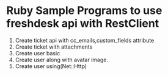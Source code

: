 Ruby Sample Programs to use freshdesk api with RestClient
=========================================================
1. Create ticket api with cc_emails,custom_fields attribute
2. Create ticket with attachments
3. Create user basic
4. Create user along with avatar image.
5. Create user using(Net::Http)
